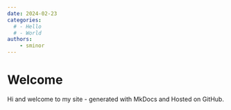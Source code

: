 ```yaml
---
date: 2024-02-23
categories:
  # - Hello
  # - World
authors:
    - sminor
---
```


# Welcome

Hi and welcome to my site - generated with MkDocs and Hosted on GitHub.

